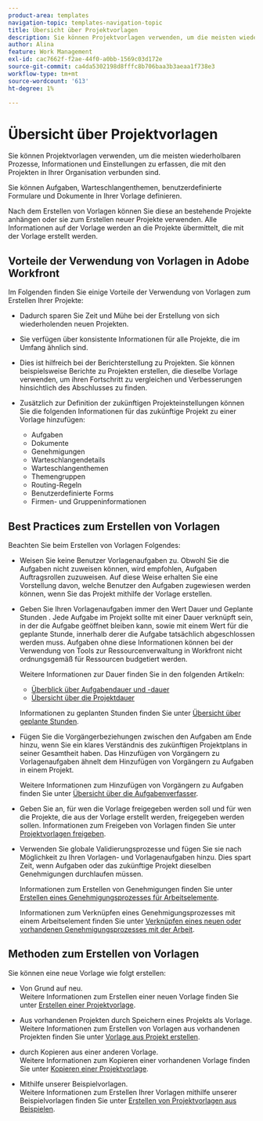 ```yaml
---
product-area: templates
navigation-topic: templates-navigation-topic
title: Übersicht über Projektvorlagen
description: Sie können Projektvorlagen verwenden, um die meisten wiederholbaren Prozesse, Informationen und Einstellungen zu erfassen, die mit den Projekten in Ihrer Organisation verbunden sind.
author: Alina
feature: Work Management
exl-id: cac7662f-f2ae-44f0-a0bb-1569c03d172e
source-git-commit: ca4da5302198d8fffc8b706baa3b3aeaa1f738e3
workflow-type: tm+mt
source-wordcount: '613'
ht-degree: 1%

---
```


# Übersicht über Projektvorlagen

<!-- Audited: 12/2023 -->

Sie können Projektvorlagen verwenden, um die meisten wiederholbaren Prozesse, Informationen und Einstellungen zu erfassen, die mit den Projekten in Ihrer Organisation verbunden sind.

Sie können Aufgaben, Warteschlangenthemen, benutzerdefinierte Formulare und Dokumente in Ihrer Vorlage definieren.

Nach dem Erstellen von Vorlagen können Sie diese an bestehende Projekte anhängen oder sie zum Erstellen neuer Projekte verwenden. Alle Informationen auf der Vorlage werden an die Projekte übermittelt, die mit der Vorlage erstellt werden.

## Vorteile der Verwendung von Vorlagen in Adobe Workfront

Im Folgenden finden Sie einige Vorteile der Verwendung von Vorlagen zum Erstellen Ihrer Projekte:

* Dadurch sparen Sie Zeit und Mühe bei der Erstellung von sich wiederholenden neuen Projekten.
* Sie verfügen über konsistente Informationen für alle Projekte, die im Umfang ähnlich sind.
* Dies ist hilfreich bei der Berichterstellung zu Projekten. Sie können beispielsweise Berichte zu Projekten erstellen, die dieselbe Vorlage verwenden, um ihren Fortschritt zu vergleichen und Verbesserungen hinsichtlich des Abschlusses zu finden.
* Zusätzlich zur Definition der zukünftigen Projekteinstellungen können Sie die folgenden Informationen für das zukünftige Projekt zu einer Vorlage hinzufügen:

   * Aufgaben
   * Dokumente
   * Genehmigungen
   * Warteschlangendetails
   * Warteschlangenthemen
   * Themengruppen
   * Routing-Regeln
   * Benutzerdefinierte Forms
   * Firmen- und Gruppeninformationen

## Best Practices zum Erstellen von Vorlagen

<!--
<p data-mc-conditions="QuicksilverOrClassic.Draft mode">(NOTE:this is not an extensive list, but we are updating it as we go.)</p>
-->

Beachten Sie beim Erstellen von Vorlagen Folgendes:

* Weisen Sie keine Benutzer Vorlagenaufgaben zu. Obwohl Sie die Aufgaben nicht zuweisen können, wird empfohlen, Aufgaben Auftragsrollen zuzuweisen. Auf diese Weise erhalten Sie eine Vorstellung davon, welche Benutzer den Aufgaben zugewiesen werden können, wenn Sie das Projekt mithilfe der Vorlage erstellen.
* Geben Sie Ihren Vorlagenaufgaben immer den Wert Dauer und Geplante Stunden . Jede Aufgabe im Projekt sollte mit einer Dauer verknüpft sein, in der die Aufgabe geöffnet bleiben kann, sowie mit einem Wert für die geplante Stunde, innerhalb derer die Aufgabe tatsächlich abgeschlossen werden muss. Aufgaben ohne diese Informationen können bei der Verwendung von Tools zur Ressourcenverwaltung in Workfront nicht ordnungsgemäß für Ressourcen budgetiert werden.

  Weitere Informationen zur Dauer finden Sie in den folgenden Artikeln:

   * [Überblick über Aufgabendauer und -dauer](../../../manage-work/tasks/taskdurtn/task-duration-and-duration-type.md)
   * [Übersicht über die Projektdauer](../../../manage-work/projects/planning-a-project/project-duration.md)

  Informationen zu geplanten Stunden finden Sie unter [Übersicht über geplante Stunden](../../../manage-work/tasks/task-information/planned-hours.md).

* Fügen Sie die Vorgängerbeziehungen zwischen den Aufgaben am Ende hinzu, wenn Sie ein klares Verständnis des zukünftigen Projektplans in seiner Gesamtheit haben. Das Hinzufügen von Vorgängern zu Vorlagenaufgaben ähnelt dem Hinzufügen von Vorgängern zu Aufgaben in einem Projekt.

  Weitere Informationen zum Hinzufügen von Vorgängern zu Aufgaben finden Sie unter [Übersicht über die Aufgabenverfasser](../../../manage-work/tasks/use-prdcssrs/predecessors-overview.md).

* Geben Sie an, für wen die Vorlage freigegeben werden soll und für wen die Projekte, die aus der Vorlage erstellt werden, freigegeben werden sollen. Informationen zum Freigeben von Vorlagen finden Sie unter [Projektvorlagen freigeben](../../../manage-work/projects/create-and-manage-templates/share-project-template.md).
* Verwenden Sie globale Validierungsprozesse und fügen Sie sie nach Möglichkeit zu Ihren Vorlagen- und Vorlagenaufgaben hinzu. Dies spart Zeit, wenn Aufgaben oder das zukünftige Projekt dieselben Genehmigungen durchlaufen müssen.

  Informationen zum Erstellen von Genehmigungen finden Sie unter [Erstellen eines Genehmigungsprozesses für Arbeitselemente](../../../administration-and-setup/customize-workfront/configure-approval-milestone-processes/create-approval-processes.md).

  Informationen zum Verknüpfen eines Genehmigungsprozesses mit einem Arbeitselement finden Sie unter [Verknüpfen eines neuen oder vorhandenen Genehmigungsprozesses mit der Arbeit](../../../review-and-approve-work/manage-approvals/associate-approval-with-work.md).

## Methoden zum Erstellen von Vorlagen

Sie können eine neue Vorlage wie folgt erstellen:

* Von Grund auf neu.\
  Weitere Informationen zum Erstellen einer neuen Vorlage finden Sie unter [Erstellen einer Projektvorlage](../../../manage-work/projects/create-and-manage-templates/create-template.md).

* Aus vorhandenen Projekten durch Speichern eines Projekts als Vorlage.\
  Weitere Informationen zum Erstellen von Vorlagen aus vorhandenen Projekten finden Sie unter [Vorlage aus Projekt erstellen](../../../manage-work/projects/create-and-manage-templates/create-template-from-project.md).

* durch Kopieren aus einer anderen Vorlage.\
  Weitere Informationen zum Kopieren einer vorhandenen Vorlage finden Sie unter [Kopieren einer Projektvorlage](../../../manage-work/projects/create-and-manage-templates/copy-template.md).

* Mithilfe unserer Beispielvorlagen.\
  Weitere Informationen zum Erstellen Ihrer Vorlagen mithilfe unserer Beispielvorlagen finden Sie unter [Erstellen von Projektvorlagen aus Beispielen](../../../manage-work/projects/create-and-manage-templates/create-templates-from-examples.md).
